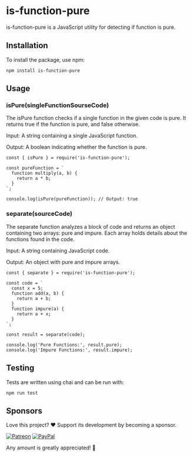 # is-function-pure

is-function-pure is a JavaScript utility for detecting if function is pure.


## Installation
To install the package, use npm:

```
npm install is-function-pure
```


## Usage

### isPure(singleFunctionSourseCode)
The isPure function checks if a single function in the given code is pure. It returns true if the function is pure, and false otherwise.

Input: A string containing a single JavaScript function.

Output: A boolean indicating whether the function is pure.


```
const { isPure } = require('is-function-pure');

const pureFunction = `
  function multiply(a, b) {
    return a * b;
  }
`;

console.log(isPure(pureFunction)); // Output: true
```

### separate(sourceCode)
The separate function analyzes a block of code and returns an object containing two arrays: pure and impure. Each array holds details about the functions found in the code.

Input: A string containing JavaScript code.

Output: An object with pure and impure arrays.


```
const { separate } = require('is-function-pure');

const code = `
  const x = 5;
  function add(a, b) {
    return a + b;
  }
  function impure(a) {
    return a + x;
  }
`;

const result = separate(code);

console.log('Pure Functions:', result.pure);
console.log('Impure Functions:', result.impure);
```

## Testing
Tests are written using chai and can be run with:


```
npm run test
```


## Sponsors

Love this project? ❤️ 
Support its development by becoming a sponsor.

[![Patreon](https://img.shields.io/badge/Patreon-Support-orange?logo=patreon&style=flat-square)](https://patreon.com/senad87?utm_medium=unknown&utm_source=join_link&utm_campaign=creatorshare_creator&utm_content=copyLink)
[![PayPal](https://img.shields.io/badge/Donate-PayPal-blue?logo=paypal&style=flat-square)](https://www.paypal.com/paypalme/senadmehic87)

Any amount is greatly appreciated! 🌟
<!--
[![GitHub Sponsors](https://img.shields.io/badge/Sponsor-GitHub-blue?logo=github&style=flat-square)](https://github.com/sponsors/senad87)
 [![Patreon](https://img.shields.io/badge/Patreon-Support-orange?logo=patreon&style=flat-square)](https://www.patreon.com/your-patreon-link)
[![Ko-fi](https://img.shields.io/badge/Ko--fi-Buy%20me%20a%20coffee-29ABE0?logo=ko-fi&style=flat-square)](https://ko-fi.com/your-kofi-link)
[![PayPal](https://img.shields.io/badge/Donate-PayPal-blue?logo=paypal&style=flat-square)](https://www.paypal.com/paypalme/your-paypal-link) -->
